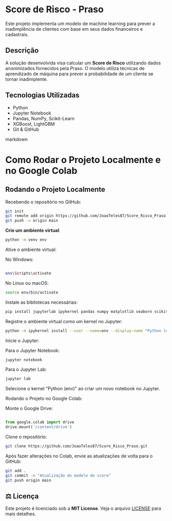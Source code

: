 # Score de Risco - Praso

Este projeto implementa um modelo de machine learning para prever a inadimplência de clientes com base em seus dados financeiros e cadastrais.

##  Descrição

A solução desenvolvida visa calcular um **Score de Risco** utilizando dados anonimizados fornecidos pela Praso. O modelo utiliza técnicas de aprendizado de máquina para prever a probabilidade de um cliente se tornar inadimplente.

##  Tecnologias Utilizadas

- Python
- Jupyter Notebook
- Pandas, NumPy, Scikit-Learn
- XGBoost, LightGBM
- Git & GitHub

markdown

# Como Rodar o Projeto Localmente e no Google Colab

## Rodando o Projeto Localmente

Recebendo o repositório no GitHub:

```bash
git init
git remote add origin https://github.com/JoaoTeles87/Score_Risco_Praso.git
git push -u origin main
```

**Crie um ambiente virtual**:
   ```bash
   python -m venv env
   ```

Ative o ambiente virtual:

No Windows:

```bash

env\Scripts\activate
```
No Linux ou macOS:

```bash
source env/bin/activate
```
Instale as bibliotecas necessárias:


```bash
pip install jupyterlab ipykernel pandas numpy matplotlib seaborn scikit-learn xgboost lightgbm
```
Registre o ambiente virtual como um kernel no Jupyter:


```bash
python -m ipykernel install --user --name=env --display-name "Python (env)"
```

Inicie o Jupyter:

Para o Jupyter Notebook:

```bash
jupyter notebook
```

Para o Jupyter Lab:

```bash
jupyter lab
```
Selecione o kernel "Python (env)" ao criar um novo notebook no Jupyter.

Rodando o Projeto no Google Colab:

Monte o Google Drive:

```python

from google.colab import drive
drive.mount('/content/drive')
```
Clone o repositório:
```bash
git clone https://github.com/JoaoTeles87/Score_Risco_Praso.git
```
Após fazer alterações no Colab, envie as atualizações de volta para o GitHub:

```bash
git add .
git commit -m "Atualização do modelo de score"
git push origin main
```

## ⚖️ Licença

Este projeto é licenciado sob a **MIT License**. Veja o arquivo [LICENSE](LICENSE) para mais detalhes.
